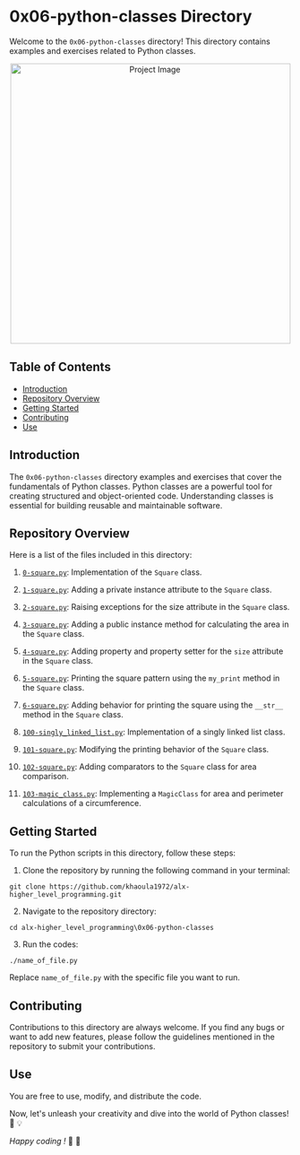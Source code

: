 # 0x06-python-classes Directory

Welcome to the `0x06-python-classes` directory! This directory contains examples and exercises related to Python classes.

<div align="center">
	<img src="https://www.newsviewsnetwork.com/wp-content/uploads/object-oriented-programming-meme.jpg" alt="Project Image" width="500">
</div>

## Table of Contents

- [Introduction](#introduction)
- [Repository Overview](#repository-overview)
- [Getting Started](#getting-started)
- [Contributing](#contributing)
- [Use](#use)

## Introduction

The `0x06-python-classes` directory examples and exercises that cover the fundamentals of Python classes. Python classes are a powerful tool for creating structured and object-oriented code. Understanding classes is essential for building reusable and maintainable software.

## Repository Overview

Here is a list of the files included in this directory:

 1. [`0-square.py`](./0-square.py): Implementation of the `Square` class.
 
 2. [`1-square.py`](./1-square.py): Adding a private instance attribute to the `Square` class.
 
 3. [`2-square.py`](./2-square.py): Raising exceptions for the size attribute in the `Square` class.
 
 4. [`3-square.py`](./3-square.py): Adding a public instance method for calculating the area in the `Square` class.
 
 5. [`4-square.py`](./4-square.py): Adding property and property setter for the `size` attribute in the `Square` class.
 
 6. [`5-square.py`](./5-square.py): Printing the square pattern using the `my_print` method in the `Square` class.
 
 7. [`6-square.py`](./6-square.py): Adding behavior for printing the square using the `__str__` method in the `Square` class.
 
 8. [`100-singly_linked_list.py`](./100-singly_linked_list.py): Implementation of a singly linked list class.
 
 9. [`101-square.py`](./101-square.py): Modifying the printing behavior of the `Square` class.

10. [`102-square.py`](./102-square.py): Adding comparators to the `Square` class for area comparison.

11. [`103-magic_class.py`](./103-magic_class.py): Implementing a `MagicClass` for area and perimeter calculations of a circumference.

## Getting Started

To run the Python scripts in this directory, follow these steps:

1. Clone the repository by running the following command in your terminal:
```   
git clone https://github.com/khaoula1972/alx-higher_level_programming.git
``` 
2. Navigate to the repository directory:
```
cd alx-higher_level_programming\0x06-python-classes
```
3. Run the codes:
```
./name_of_file.py
``` 
Replace `name_of_file.py` with the specific file you want to run.

## Contributing

Contributions to this directory are always welcome. If you find any bugs or want to add new features, please follow the guidelines mentioned in the repository to submit your contributions.

## Use

You are free to use, modify, and distribute the code.

Now, let's unleash your creativity and dive into the world of Python classes! :snake: :bulb:

*Happy coding !* :rocket: :tada:
